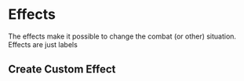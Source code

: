 # Effects

The effects make it possible to change the combat (or other) situation. Effects are just labels

<!--@include: ../api/Effect.md-->

## Create Custom Effect

<!--@include: ../partials/todo.md-->